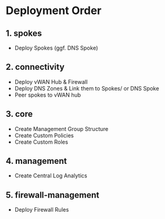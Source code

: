 # Deployment Order

## 1. spokes
- Deploy Spokes (ggf. DNS Spoke)

## 2. connectivity
- Deploy vWAN Hub & Firewall
- Deploy DNS Zones & Link them to Spokes/ or DNS Spoke
- Peer spokes to vWAN hub

## 3. core
- Create Management Group Structure
- Create Custom Policies
- Create Custom Roles

## 4. management
- Create Central Log Analytics

## 5. firewall-management
- Deploy Firewall Rules